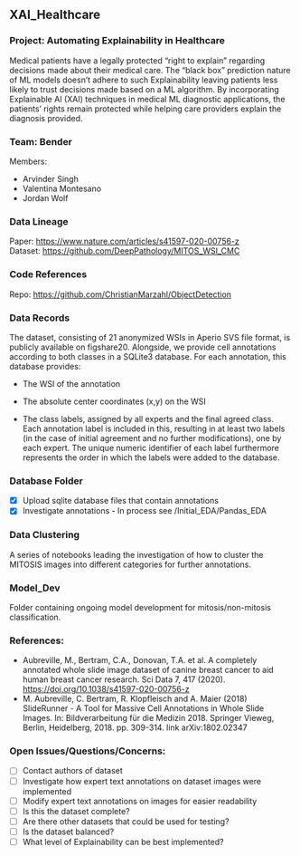 ## XAI_Healthcare

### Project: Automating Explainability in Healthcare

Medical patients have a legally protected “right to explain” regarding decisions
made about their medical care. The “black box” prediction nature of ML models
doesn’t adhere to such Explainability leaving patients less likely to trust decisions
made based on a ML algorithm. By incorporating Explainable AI (XAI) techniques in
medical ML diagnostic applications, the patients’ rights remain protected while
helping care providers explain the diagnosis provided.

### Team: Bender

Members:
 - Arvinder Singh
 - Valentina Montesano
 - Jordan Wolf

### Data Lineage

Paper: https://www.nature.com/articles/s41597-020-00756-z  
Dataset:  https://github.com/DeepPathology/MITOS_WSI_CMC

### Code References

Repo: https://github.com/ChristianMarzahl/ObjectDetection

### Data Records

The dataset, consisting of 21 anonymized WSIs in Aperio SVS file format, is publicly available on figshare20. Alongside, we provide cell annotations according to both classes in a SQLite3 database. For each annotation, this database provides:

- The WSI of the annotation

- The absolute center coordinates (x,y) on the WSI

- The class labels, assigned by all experts and the final agreed class. Each annotation label is included in this, resulting in at least two labels (in the case of initial agreement and no further modifications), one by each expert. The unique numeric identifier of each label furthermore represents the order in which the labels were added to the database.

### Database Folder

- [x] Upload sqlite database files that contain annotations
- [x] Investigate annotations - In process see /Initial_EDA/Pandas_EDA

### Data Clustering

A series of notebooks leading the investigation of how to cluster the MITOSIS images into different categories for further annotations. 

### Model_Dev

Folder containing ongoing model development for mitosis/non-mitosis classification. 

### References:
- Aubreville, M., Bertram, C.A., Donovan, T.A. et al. A completely annotated whole slide image dataset of canine breast cancer to aid human breast cancer research. Sci Data 7, 417 (2020). https://doi.org/10.1038/s41597-020-00756-z
- M. Aubreville, C. Bertram, R. Klopfleisch and A. Maier (2018) SlideRunner - A Tool for Massive Cell Annotations in Whole Slide Images. In: Bildverarbeitung für die Medizin 2018. Springer Vieweg, Berlin, Heidelberg, 2018. pp. 309-314. link arXiv:1802.02347

### Open Issues/Questions/Concerns:

- [ ] Contact authors of dataset
- [ ] Investigate how expert text annotations on dataset images were implemented
- [ ] Modify expert text annotations on images for easier readability
- [ ] Is this the dataset complete?
- [ ] Are there other datasets that could be used for testing?
- [ ] Is the dataset balanced?
- [ ] What level of Explainability can be best implemented?
